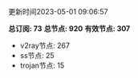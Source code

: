 更新时间2023-05-01 09:06:57

**总订阅: 73**
**总节点: 920**
**有效节点: 307**
- v2ray节点: 267
- ss节点: 25
- trojan节点: 15
